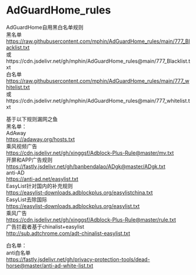 # AdGuardHome_rules
AdGuardHome自用黑白名单规则  
黑名单  
https://raw.githubusercontent.com/mphin/AdGuardHome_rules/main/777_Blacklist.txt  
或https://cdn.jsdelivr.net/gh/mphin/AdGuardHome_rules@main/777_Blacklist.txt  
白名单  
https://raw.githubusercontent.com/mphin/AdGuardHome_rules/main/777_whitelist.txt  
或https://cdn.jsdelivr.net/gh/mphin/AdGuardHome_rules@main/777_whitelist.txt  

  
基于以下规则漏网之鱼  
黑名单：   
AdAway  
https://adaway.org/hosts.txt  
乘风视频广告  
https://cdn.jsdelivr.net/gh/xinggsf/Adblock-Plus-Rule@master/mv.txt  
开屏和APP广告规则  
https://fastly.jsdelivr.net/gh/banbendalao/ADgk@master/ADgk.txt  
anti-AD  
https://anti-ad.net/easylist.txt  
EasyList针对国内的补充规则  
https://easylist-downloads.adblockplus.org/easylistchina.txt  
EasyList去除国际  
https://easylist-downloads.adblockplus.org/easylist.txt  
乘风广告  
https://cdn.jsdelivr.net/gh/xinggsf/Adblock-Plus-Rule@master/rule.txt  
广告拦截者基于chinalist+easylist  
http://sub.adtchrome.com/adt-chinalist-easylist.txt  
  
白名单：  
anti白名单  
https://fastly.jsdelivr.net/gh/privacy-protection-tools/dead-horse@master/anti-ad-white-list.txt  
